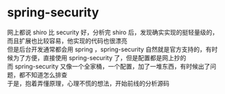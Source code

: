 # spring-security

网上都说 shiro 比 security 好，分析完 shiro 后，发现确实实现的挺轻量级的，而且扩展也比较容易，他实现的代码也很漂亮  
但是后台开发通常都会用 spring ，spring-security 自然就是官方支持的，有时候为了方便，直接使用 spring-security 了，但是配置都是网上抄的  
而 spring-security 又像一个全家桶，一个配置，加了一堆东西，有时候出了问题，都不知道怎么排查  
于是，抱着弄懂原理，心理不慌的想法，开始前线的分析源码  

